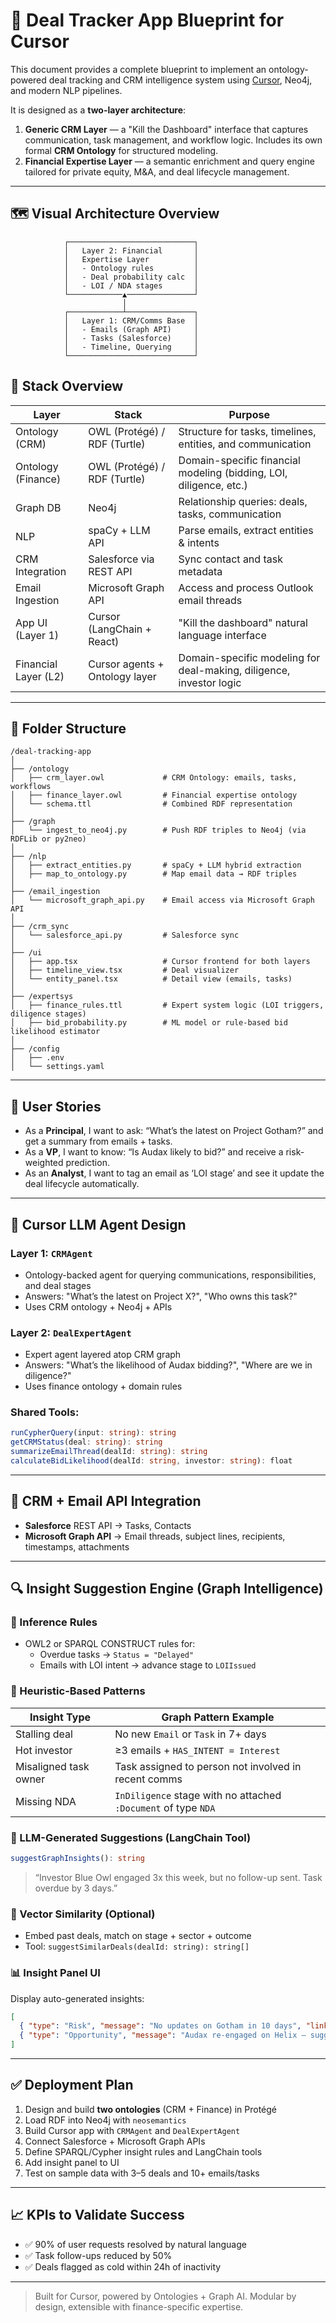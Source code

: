 # 📘 Deal Tracker App Blueprint for Cursor

This document provides a complete blueprint to implement an ontology-powered deal tracking and CRM intelligence system using [Cursor](https://www.cursor.so/), Neo4j, and modern NLP pipelines.

It is designed as a **two-layer architecture**:

1. **Generic CRM Layer** — a "Kill the Dashboard" interface that captures communication, task management, and workflow logic. Includes its own formal **CRM Ontology** for structured modeling.
2. **Financial Expertise Layer** — a semantic enrichment and query engine tailored for private equity, M&A, and deal lifecycle management.

---

## 🗺️ Visual Architecture Overview

```
            ┌────────────────────────────┐
            │   Layer 2: Financial       │
            │   Expertise Layer          │
            │   - Ontology rules         │
            │   - Deal probability calc  │
            │   - LOI / NDA stages       │
            └────────────▲───────────────┘
                         │
            ┌────────────┴───────────────┐
            │   Layer 1: CRM/Comms Base  │
            │   - Emails (Graph API)     │
            │   - Tasks (Salesforce)     │
            │   - Timeline, Querying     │
            └────────────────────────────┘
```

## 🧱 Stack Overview

| Layer                | Stack                          | Purpose                                                             |
| -------------------- | ------------------------------ | ------------------------------------------------------------------- |
| Ontology (CRM)       | OWL (Protégé) / RDF (Turtle)   | Structure for tasks, timelines, entities, and communication         |
| Ontology (Finance)   | OWL (Protégé) / RDF (Turtle)   | Domain-specific financial modeling (bidding, LOI, diligence, etc.)  |
| Graph DB             | Neo4j                          | Relationship queries: deals, tasks, communication                   |
| NLP                  | spaCy + LLM API                | Parse emails, extract entities & intents                            |
| CRM Integration      | Salesforce via REST API        | Sync contact and task metadata                                      |
| Email Ingestion      | Microsoft Graph API            | Access and process Outlook email threads                            |
| App UI (Layer 1)     | Cursor (LangChain + React)     | "Kill the dashboard" natural language interface                     |
| Financial Layer (L2) | Cursor agents + Ontology layer | Domain-specific modeling for deal-making, diligence, investor logic |

---

## 📁 Folder Structure

```
/deal-tracking-app
│
├── /ontology
│   ├── crm_layer.owl             # CRM Ontology: emails, tasks, workflows
│   ├── finance_layer.owl         # Financial expertise ontology
│   └── schema.ttl                # Combined RDF representation
│
├── /graph
│   └── ingest_to_neo4j.py        # Push RDF triples to Neo4j (via RDFLib or py2neo)
│
├── /nlp
│   ├── extract_entities.py       # spaCy + LLM hybrid extraction
│   ├── map_to_ontology.py        # Map email data → RDF triples
│
├── /email_ingestion
│   └── microsoft_graph_api.py    # Email access via Microsoft Graph API
│
├── /crm_sync
│   └── salesforce_api.py         # Salesforce sync
│
├── /ui
│   ├── app.tsx                   # Cursor frontend for both layers
│   ├── timeline_view.tsx         # Deal visualizer
│   └── entity_panel.tsx          # Detail view (emails, tasks)
│
├── /expertsys
│   ├── finance_rules.ttl         # Expert system logic (LOI triggers, diligence stages)
│   ├── bid_probability.py        # ML model or rule-based bid likelihood estimator
│
├── /config
│   ├── .env
│   └── settings.yaml
```

---

## 👤 User Stories

- As a **Principal**, I want to ask: “What’s the latest on Project Gotham?” and get a summary from emails + tasks.
- As a **VP**, I want to know: “Is Audax likely to bid?” and receive a risk-weighted prediction.
- As an **Analyst**, I want to tag an email as ‘LOI stage’ and see it update the deal lifecycle automatically.

---

## 🧠 Cursor LLM Agent Design

### Layer 1: `CRMAgent`

- Ontology-backed agent for querying communications, responsibilities, and deal stages
- Answers: "What’s the latest on Project X?", "Who owns this task?"
- Uses CRM ontology + Neo4j + APIs

### Layer 2: `DealExpertAgent`

- Expert agent layered atop CRM graph
- Answers: "What’s the likelihood of Audax bidding?", "Where are we in diligence?"
- Uses finance ontology + domain rules

### Shared Tools:

```ts
runCypherQuery(input: string): string
getCRMStatus(deal: string): string
summarizeEmailThread(dealId: string): string
calculateBidLikelihood(dealId: string, investor: string): float
```

---

## 🔁 CRM + Email API Integration

- **Salesforce** REST API → Tasks, Contacts
- **Microsoft Graph API** → Email threads, subject lines, recipients, timestamps, attachments

---

## 🔍 Insight Suggestion Engine (Graph Intelligence)

### 🔧 Inference Rules

- OWL2 or SPARQL CONSTRUCT rules for:
  - Overdue tasks → `Status = "Delayed"`
  - Emails with LOI intent → advance stage to `LOIIssued`

### 🔄 Heuristic-Based Patterns

| Insight Type          | Graph Pattern Example                                          |
| --------------------- | -------------------------------------------------------------- |
| Stalling deal         | No new `Email` or `Task` in 7+ days                            |
| Hot investor          | ≥3 emails + `HAS_INTENT = Interest`                            |
| Misaligned task owner | Task assigned to person not involved in recent comms           |
| Missing NDA           | `InDiligence` stage with no attached `:Document` of type `NDA` |

### 🔮 LLM-Generated Suggestions (LangChain Tool)

```ts
suggestGraphInsights(): string
```

> “Investor Blue Owl engaged 3x this week, but no follow-up sent. Task overdue by 3 days.”

### 🧠 Vector Similarity (Optional)

- Embed past deals, match on stage + sector + outcome
- Tool: `suggestSimilarDeals(dealId: string): string[]`

### 📊 Insight Panel UI

Display auto-generated insights:

```json
[
  { "type": "Risk", "message": "No updates on Gotham in 10 days", "linked_to": "Project Gotham" },
  { "type": "Opportunity", "message": "Audax re-engaged on Helix — suggest follow-up." }
]
```

---

## ✅ Deployment Plan

1. Design and build **two ontologies** (CRM + Finance) in Protégé
2. Load RDF into Neo4j with `neosemantics`
3. Build Cursor app with `CRMAgent` and `DealExpertAgent`
4. Connect Salesforce + Microsoft Graph APIs
5. Define SPARQL/Cypher insight rules and LangChain tools
6. Add insight panel to UI
7. Test on sample data with 3–5 deals and 10+ emails/tasks

---

## 📈 KPIs to Validate Success

- ✅ 90% of user requests resolved by natural language
- ✅ Task follow-ups reduced by 50%
- ✅ Deals flagged as cold within 24h of inactivity

---

> Built for Cursor, powered by Ontologies + Graph AI. Modular by design, extensible with finance-specific expertise.

